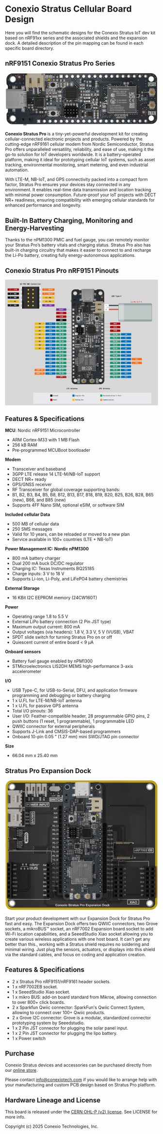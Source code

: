 # Conexio Stratus Cellular Board Design
Here you will find the schematic designs for the Conexio Stratus IoT dev kit based on nRF91xx series and the associated shields and the expansion dock.
A detailed description of the pin mapping can be found in each specific board directory.

## nRF9151 Conexio Stratus Pro Series

![Stratus Pro - nRF9161/nRF9151](conexio-stratus-pro-nRF9151/images/stratus-pro-nrf9151-topview.png)

**Conexio Stratus Pro** is a tiny-yet-powerful development kit for creating cellular-connected electronic projects and products. Powered by the cutting-edge nRF9161 cellular modem from Nordic Semiconductor, Stratus Pro offers unparalleled versatility, reliability, and ease of use, making it the go-to solution for IoT developers worldwide. It is a battery-operated platform, making it ideal for prototyping cellular IoT systems, such as asset tracking, environmental monitoring, smart metering, and even industrial automation.

With LTE-M, NB-IoT, and GPS connectivity packed into a compact form factor, Stratus Pro ensures your devices stay connected in any environment. It enables real-time data transmission and location tracking with minimal power consumption. Future-proof your IoT projects with DECT NR+ readiness, ensuring compatibility with emerging cellular standards for enhanced performance and longevity.

## Built-In Battery Charging, Monitoring and Energy-Harvesting

Thanks to the nPM1300 PMIC and fuel gauge, you can remotely monitor your Stratus Pro’s battery vitals and charging status. Stratus Pro also has built-in charging circuitry that makes it easier to connect to and recharge the Li-Po battery, creating fully energy-autonomous applications.

## Conexio Stratus Pro nRF9151 Pinouts

![Stratus Pro nRF9151 Pinouts](conexio-stratus-pro-nRF9151/pinouts/stratus_pro_nrf9151_pinouts_2025.jpg)

## Features & Specifications

**MCU**: Nordic nRF9151 Microcontroller 
- ARM Cortex-M33 with 1 MB Flash
- 256 kB RAM
- Pre-programmed MCUBoot bootloader

**Modem**
- Transceiver and baseband
- 3GPP LTE release 14 LTE-M/NB-IoT support
- DECT NR+ ready
- GPS/GNSS receiver
- RF Transceiver for global coverage supporting bands:
- B1, B2, B3, B4, B5, B8, B12, B13, B17, B18, B19, B20, B25, B26, B28, B65 (new), B66, and B85 (new)
- Supports 4FF Nano SIM, optional eSIM, or software SIM

**Included cellular Data**
- 500 MB of cellular data
- 250 SMS messages
- Valid for 10 years, can be reloaded or moved to a new plan
- Service available in 100+ countries (LTE + NB-IoT)

**Power Management IC: Nordic nPM1300**
- 800 mA battery charger
- Dual 200 mA buck DC/DC regulator
- Charging IC: Texas Instruments BQ25185
- Charge inputs: 3 V to 18 V
- Supports Li-ion, Li-Poly, and LiFePO4 battery chemistries

**External Storage**
- 16 KBit I2C EEPROM memory (24CW160T)

**Power**
- Operating range 1.8 to 5.5 V
- External LiPo battery connection (2 Pin JST type)
- Maximum output current: 800 mA
- Output voltages (via headers): 1.8 V, 3.3 V, 5 V (VUSB), VBAT
- SPDT slide switch for turning Stratus Pro on or off
- Quiescent current of entire board < 9 μA

**Onboard sensors**
- Battery fuel gauge enabled by nPM1300
- STMicroelectronics LIS2DH MEMS high-performance 3-axis accelerometer

**I/O**
- USB Type-C, for USB-to-Serial, DFU, and application firmware programming and debugging or battery charging
- 1 x U.FL for LTE-M/NB-IoT antenna
- 1 x U.FL for passive GPS antenna
- Total I/O pinouts: 36
- User I/O: Feather-compatible header, 28 programmable GPIO pins, 2 push buttons (1 reset, 1 programmable), 1 programmable LED
- QWIIC connector for external peripherals
- Supports J-Link and CMSIS-DAP-based programmers
- Onboard 10-pin 0.05 " (1.27 mm) mini SWD/JTAG pin connector

**Size**
- 66.04 mm x 25.40 mm


## Stratus Pro Expansion Dock

![Expansion Dock](stratus-pro-expansion-dock/Images/exp-dock-top-viev.png)

Start your product development with our Expansion Dock for Stratus Pro fast and easy. The Expansion Dock offers two QWIIC connectors, two Grove sockets, a mikroBUS™ socket, an nRF7002 Expansion board socket to add Wi-Fi location capabilities, and a SeeedStudio Xiao socket allowing you to create various wireless applications with one host board. It can't get any better than this., working with a Stratus shield requires no soldering and minimal wiring. Just plug the sensors, actuators, or displays into this shield via the standard cables, and focus on coding and application creation.

## Features & Specifications

- 2 x Stratus Pro nRF9151/nRF9161 header sockets.
- 1 x nRF7002EB socket.
- 1 x SeeedStudio Xiao socket.
- 1 x mikro BUS: add-on board standard from Mikroe, allowing connection to over 800+ click boards.
- 2 x Sparkfun Qwiic connector: SparkFun's Qwiic Connect System, allowing to connect over 100+ Qwiic products.
- 2 x Grove I2C connector: Grove is a modular, standardized connector prototyping system by Seeedstudio.
- 1 x 2 Pin JST connector for plugging the solar panel input.
- 1 x 2 Pin JST connector for plugging the lipo battery.
- 1 x Power switch

## Purchase

Conexio Stratus devices and accessories can be purchased directly from our [online store](https://conexiotech.com/shop/).

Please contact [info@conexiotech.com](mailto:info@conexiotech.com) if you would like to arrange help with your manufacturing and custom PCB design based on Stratus Pro platform. 

## Hardware Lineage and License

This board is released under the [CERN OHL-P (v2) license](https://opensource.org/license/cern-ohl-p). See LICENSE for more info.


Copyright (c) 2025 Conexio Technologies, Inc.



